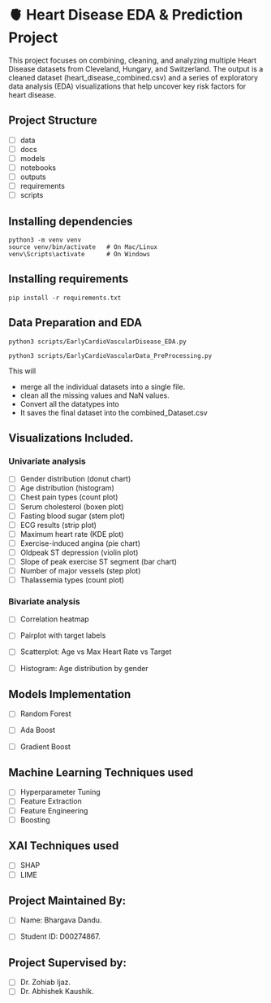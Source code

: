 # 🫀 Heart Disease EDA & Prediction Project

This project focuses on combining, cleaning, and analyzing multiple Heart Disease datasets from Cleveland, Hungary, and Switzerland. 
The output is a cleaned dataset (heart_disease_combined.csv) and a series of exploratory data analysis (EDA) visualizations that help uncover key risk factors for heart disease.


## Project Structure

- [ ] data
- [ ] docs
- [ ] models
- [ ] notebooks
- [ ] outputs 
- [ ] requirements
- [ ] scripts

## Installing dependencies
```
python3 -m venv venv
source venv/bin/activate   # On Mac/Linux
venv\Scripts\activate      # On Windows
```
## Installing requirements
```
pip install -r requirements.txt

```
## Data Preparation and EDA
```
python3 scripts/EarlyCardioVascularDisease_EDA.py

python3 scripts/EarlyCardioVascularData_PreProcessing.py

```
This will 
- merge all the individual datasets into a single file.
- clean all the missing values and NaN values.
- Convert all the datatypes into
- It saves the final dataset into the combined_Dataset.csv


## Visualizations Included.

### Univariate analysis

- [ ] Gender distribution (donut chart)
- [ ] Age distribution (histogram)
- [ ] Chest pain types (count plot)
- [ ] Serum cholesterol (boxen plot)
- [ ] Fasting blood sugar (stem plot)
- [ ] ECG results (strip plot)
- [ ] Maximum heart rate (KDE plot)
- [ ] Exercise-induced angina (pie chart)
- [ ] Oldpeak ST depression (violin plot)
- [ ] Slope of peak exercise ST segment (bar chart)
- [ ] Number of major vessels (step plot)
- [ ] Thalassemia types (count plot)

### Bivariate analysis

- [ ] Correlation heatmap
- [ ] Pairplot with target labels
- [ ] Scatterplot: Age vs Max Heart Rate vs Target
- [ ] Histogram: Age distribution by gender


## Models Implementation

- [ ] Random Forest
- [ ] Ada Boost
- [ ] Gradient Boost


## Machine Learning Techniques used

- [ ] Hyperparameter Tuning
- [ ] Feature Extraction
- [ ] Feature Engineering
- [ ] Boosting

## XAI Techniques used

- [ ] SHAP
- [ ] LIME

## Project Maintained By:

- [ ] Name: Bhargava Dandu.
- [ ] Student ID: D00274867.



## Project Supervised by:

- [ ] Dr. Zohiab Ijaz.
- [ ] Dr. Abhishek Kaushik.